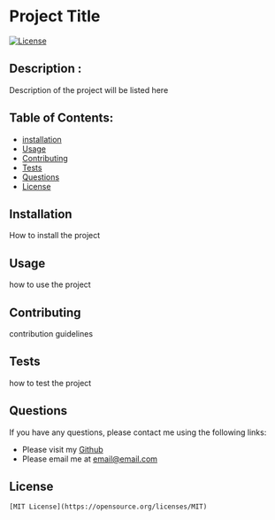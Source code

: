 # Project Title
  [![License](https://img.shields.io/badge/License-MIT-yellow.svg)](https://opensource.org/licenses/MIT)
  ## Description :
  Description of the project will be listed here

  ## Table of Contents:

  - [installation](#installation)
  - [Usage](#usage)
  - [Contributing](#contributing)
  - [Tests](#tests)
  - [Questions](#questions)
   - [License](#license)

  ## Installation
  How to install the project

  ## Usage
  how to use the project

  ## Contributing
  contribution guidelines

  ## Tests
  how to test the project

  ## Questions 
  If you have any questions, please contact me using the following links: 
  - Please visit my [Github](https://guthub.com/thetinaest)
  - Please email me at [email@email.com](mailto:email@email.com)

  ## License
    [MIT License](https://opensource.org/licenses/MIT)
